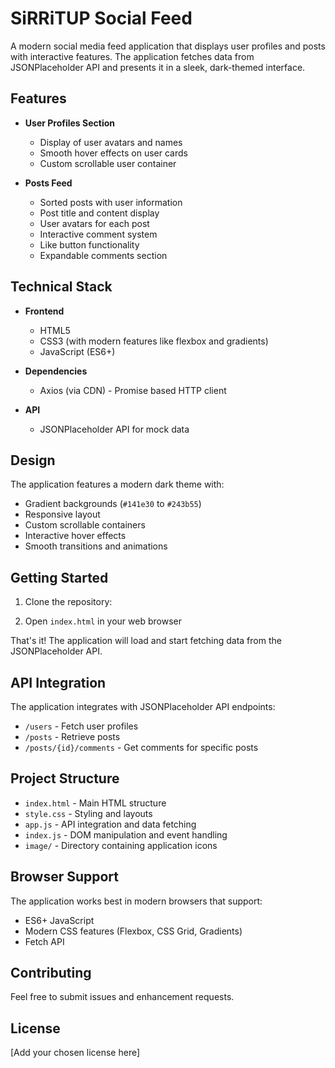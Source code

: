 # SiRRiTUP Social Feed

A modern social media feed application that displays user profiles and posts with interactive features. The application fetches data from JSONPlaceholder API and presents it in a sleek, dark-themed interface.

## Features

- **User Profiles Section**
  - Display of user avatars and names
  - Smooth hover effects on user cards
  - Custom scrollable user container

- **Posts Feed**
  - Sorted posts with user information
  - Post title and content display
  - User avatars for each post
  - Interactive comment system
  - Like button functionality
  - Expandable comments section

## Technical Stack

- **Frontend**
  - HTML5
  - CSS3 (with modern features like flexbox and gradients)
  - JavaScript (ES6+)
  
- **Dependencies**
  - Axios (via CDN) - Promise based HTTP client
  
- **API**
  - JSONPlaceholder API for mock data

## Design

The application features a modern dark theme with:
- Gradient backgrounds (`#141e30` to `#243b55`)
- Responsive layout
- Custom scrollable containers
- Interactive hover effects
- Smooth transitions and animations

## Getting Started

1. Clone the repository:

2. Open `index.html` in your web browser

That's it! The application will load and start fetching data from the JSONPlaceholder API.

## API Integration

The application integrates with JSONPlaceholder API endpoints:
- `/users` - Fetch user profiles
- `/posts` - Retrieve posts
- `/posts/{id}/comments` - Get comments for specific posts

## Project Structure

- `index.html` - Main HTML structure
- `style.css` - Styling and layouts
- `app.js` - API integration and data fetching
- `index.js` - DOM manipulation and event handling
- `image/` - Directory containing application icons

## Browser Support

The application works best in modern browsers that support:
- ES6+ JavaScript
- Modern CSS features (Flexbox, CSS Grid, Gradients)
- Fetch API

## Contributing

Feel free to submit issues and enhancement requests.

## License

[Add your chosen license here]
